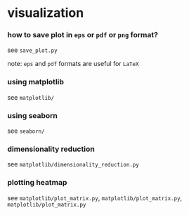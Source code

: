 # visualization

### how to save plot in `eps` or `pdf` or `png` format?
see `save_plot.py`

note: `eps` and `pdf` formats are useful for `LaTeX`

### using matplotlib

see `matplotlib/`

### using seaborn

see `seaborn/`

### dimensionality reduction

see `matplotlib/dimensionality_reduction.py`

### plotting heatmap

see `matplotlib/plot_matrix.py`, `matplotlib/plot_matrix.py`, `matplotlib/plot_matrix.py`
